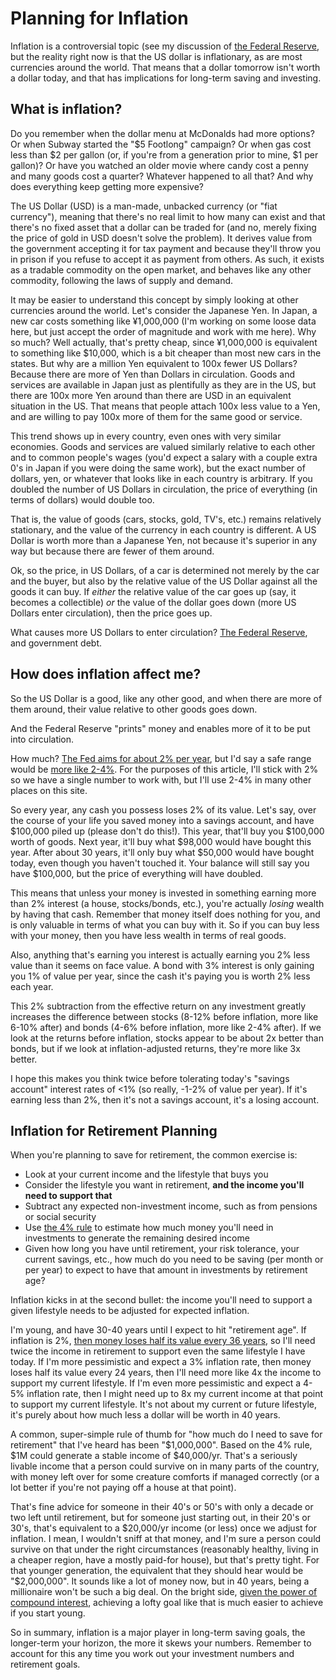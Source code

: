# Planning for Inflation

Inflation is a controversial topic (see my discussion of [the Federal Reserve](the-federal-reserve), but the reality right now is that the US dollar is inflationary, as are most currencies around the world. That means that a dollar tomorrow isn't worth a dollar today, and that has implications for long-term saving and investing.

## What is inflation?

Do you remember when the dollar menu at McDonalds had more options? Or when Subway started the "\$5 Footlong" campaign? Or when gas cost less than \$2 per gallon (or, if you're from a generation prior to mine, \$1 per gallon)? Or have you watched an older movie where candy cost a penny and many goods cost a quarter? Whatever happened to all that? And why does everything keep getting more expensive?

The US Dollar (USD) is a man-made, unbacked currency (or "fiat currency"), meaning that there's no real limit to how many can exist and that there's no fixed asset that a dollar can be traded for (and no, merely fixing the price of gold in USD doesn't solve the problem). It derives value from the government accepting it for tax payment and because they'll throw you in prison if you refuse to accept it as payment from others. As such, it exists as a tradable commodity on the open market, and behaves like any other commodity, following the laws of supply and demand.

[//]: # (TODO: [M] Link to relevant article)

It may be easier to understand this concept by simply looking at other currencies around the world. Let's consider the Japanese Yen. In Japan, a new car costs something like ¥1,000,000 (I'm working on some loose data here, but just accept the order of magnitude and work with me here). Why so much? Well actually, that's pretty cheap, since ¥1,000,000 is equivalent to something like \$10,000, which is a bit cheaper than most new cars in the states. But why are a million Yen equivalent to 100x fewer US Dollars? Because there are more of Yen than Dollars in circulation. Goods and services are available in Japan just as plentifully as they are in the US, but there are 100x more Yen around than there are USD in an equivalent situation in the US. That means that people attach 100x less value to a Yen, and are willing to pay 100x more of them for the same good or service.

This trend shows up in every country, even ones with very similar economies. Goods and services are valued similarly relative to each other and to common people's wages (you'd expect a salary with a couple extra 0's in Japan if you were doing the same work), but the exact number of dollars, yen, or whatever that looks like in each country is arbitrary. If you doubled the number of US Dollars in circulation, the price of everything (in terms of dollars) would double too.

That is, the value of goods (cars, stocks, gold, TV's, etc.) remains relatively stationary, and the value of the currency in each country is different. A US Dollar is worth more than a Japanese Yen, not because it's superior in any way but because there are fewer of them around.

Ok, so the price, in US Dollars, of a car is determined not merely by the car and the buyer, but also by the relative value of the US Dollar against all the goods it can buy. If _either_ the relative value of the car goes up (say, it becomes a collectible) _or_ the value of the dollar goes down (more US Dollars enter circulation), then the price goes up.

What causes more US Dollars to enter circulation? [The Federal Reserve](the-federal-reserve), and government debt.

## How does inflation affect me?

So the US Dollar is a good, like any other good, and when there are more of them around, their value relative to other goods goes down.

And the Federal Reserve "prints" money and enables more of it to be put into circulation.

How much? [The Fed aims for about 2% per year](https://www.federalreserve.gov/faqs/5D58E72F066A4DBDA80BBA659C55F774.htm), but I'd say a safe range would be [more like 2-4%](https://tradingeconomics.com/united-states/inflation-cpi). For the purposes of this article, I'll stick with 2% so we have a single number to work with, but I'll use 2-4% in many other places on this site.

So every year, any cash you possess loses 2% of its value. Let's say, over the course of your life you saved money into a savings account, and have \$100,000 piled up (please don't do this!). This year, that'll buy you \$100,000 worth of goods. Next year, it'll buy what \$98,000 would have bought this year. After about 30 years, it'll only buy what \$50,000 would have bought today, even though you haven't touched it. Your balance will still say you have \$100,000, but the price of everything will have doubled.

This means that unless your money is invested in something earning more than 2% interest (a house, stocks/bonds, etc.), you're actually _losing_ wealth by having that cash. Remember that money itself does nothing for you, and is only valuable in terms of what you can buy with it. So if you can buy less with your money, then you have less wealth in terms of real goods.

Also, anything that's earning you interest is actually earning you 2% less value than it seems on face value. A bond with 3% interest is only gaining you 1% of value per year, since the cash it's paying you is worth 2% less each year.

This 2% subtraction from the effective return on any investment greatly increases the difference between stocks (8-12% before inflation, more like 6-10% after) and bonds (4-6% before inflation, more like 2-4% after). If we look at the returns before inflation, stocks appear to be about 2x better than bonds, but if we look at inflation-adjusted returns, they're more like 3x better.

I hope this makes you think twice before tolerating today's "savings account" interest rates of <1% (so really, -1-2% of value per year). If it's earning less than 2%, then it's not a savings account, it's a losing account.

## Inflation for Retirement Planning

When you're planning to save for retirement, the common exercise is:

- Look at your current income and the lifestyle that buys you
- Consider the lifestyle you want in retirement, **and the income you'll need to support that**
- Subtract any expected non-investment income, such as from pensions or social security
- Use [the 4% rule](https://www.investopedia.com/terms/f/four-percent-rule.asp) to estimate how much money you'll need in investments to generate the remaining desired income
- Given how long you have until retirement, your risk tolerance, your current savings, etc., how much do you need to be saving (per month or per year) to expect to have that amount in investments by retirement age?

Inflation kicks in at the second bullet: the income you'll need to support a given lifestyle needs to be adjusted for expected inflation.

I'm young, and have 30-40 years until I expect to hit "retirement age". If inflation is 2%, [then money loses half its value every 36 years](https://www.investopedia.com/terms/r/ruleof72.asp), so I'll need twice the income in retirement to support even the same lifestyle I have today. If I'm more pessimistic and expect a 3% inflation rate, then money loses half its value every 24 years, then I'll need more like 4x the income to support my current lifestyle. If I'm even more pessimistic and expect a 4-5% inflation rate, then I might need up to 8x my current income at that point to support my current lifestyle. It's not about my current or future lifestyle, it's purely about how much less a dollar will be worth in 40 years.

A common, super-simple rule of thumb for "how much do I need to save for retirement" that I've heard has been "\$1,000,000". Based on the 4% rule, \$1M could generate a stable income of \$40,000/yr. That's a seriously livable income that a person could survive on in many parts of the country, with money left over for some creature comforts if managed correctly (or a lot better if you're not paying off a house at that point).

That's fine advice for someone in their 40's or 50's with only a decade or two left until retirement, but for someone just starting out, in their 20's or 30's, that's equivalent to a \$20,000/yr income (or less) once we adjust for inflation. I mean, I wouldn't sniff at that money, and I'm sure a person could survive on that under the right circumstances (reasonably healthy, living in a cheaper region, have a mostly paid-for house), but that's pretty tight. For that younger generation, the equivalent that they should hear would be "\$2,000,000". It sounds like a lot of money now, but in 40 years, being a millionaire won't be such a big deal. On the bright side, [given the power of compound interest](the-power-of-compound-growth), achieving a lofty goal like that is much easier to achieve if you start young.

So in summary, inflation is a major player in long-term saving goals, the longer-term your horizon, the more it skews your numbers. Remember to account for this any time you work out your investment numbers and retirement goals.
